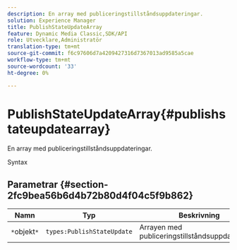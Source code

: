 ```yaml
---
description: En array med publiceringstillståndsuppdateringar.
solution: Experience Manager
title: PublishStateUpdateArray
feature: Dynamic Media Classic,SDK/API
role: Utvecklare,Administratör
translation-type: tm+mt
source-git-commit: f6c97606d7a4209427316d7367013ad9585a5cae
workflow-type: tm+mt
source-wordcount: '33'
ht-degree: 0%

---
```



# PublishStateUpdateArray{#publishstateupdatearray}

En array med publiceringstillståndsuppdateringar.

Syntax

## Parametrar {#section-2fc9bea56b6d4b72b80d4f04c5f9b862}

| Namn | Typ | Beskrivning |
|---|---|---|
| `*`objekt`*` | `types:PublishStateUpdate` | Arrayen med publiceringstillståndsuppdateringar. |

